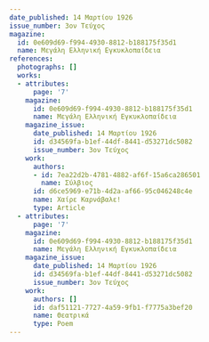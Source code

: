```yaml
---
date_published: 14 Μαρτίου 1926
issue_number: 3ον Τεύχος
magazine:
  id: 0e609d69-f994-4930-8812-b188175f35d1
  name: Μεγάλη Ελληνική Εγκυκλοπαίδεια
references:
  photographs: []
  works:
  - attributes:
      page: '7'
    magazine:
      id: 0e609d69-f994-4930-8812-b188175f35d1
      name: Μεγάλη Ελληνική Εγκυκλοπαίδεια
    magazine_issue:
      date_published: 14 Μαρτίου 1926
      id: d34569fa-b1ef-44df-8441-d53271dc5082
      issue_number: 3ον Τεύχος
    work:
      authors:
      - id: 7ea22d2b-4781-4882-af6f-15a6ca286501
        name: Σύλβιος
      id: d6ce5969-e71b-4d2a-af66-95c046248c4e
      name: Χαίρε Καρνάβαλε!
      type: Article
  - attributes:
      page: '7'
    magazine:
      id: 0e609d69-f994-4930-8812-b188175f35d1
      name: Μεγάλη Ελληνική Εγκυκλοπαίδεια
    magazine_issue:
      date_published: 14 Μαρτίου 1926
      id: d34569fa-b1ef-44df-8441-d53271dc5082
      issue_number: 3ον Τεύχος
    work:
      authors: []
      id: daf51121-7727-4a59-9fb1-f7775a3bef20
      name: Θεατρικά
      type: Poem
---
```

